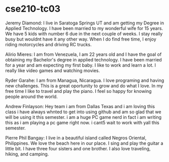 # cse210-tc03

Jeremy Diamond: I live in Saratoga Springs UT and am getting my Degree in Applied Technology.  I have been married to my wonderful wife for 15 years.  We have 5 kids with number 6 due in the next couple of weeks.  I stay really busy but wouldnt have it any other way.  When I do find free time, I enjoy riding motorcycles and driving RC trucks. 
 
Alirio Mieres: I am from Venezuela, I am 22 years old and I have the goal of obtaining my Bachelor's degree in applied technology. I have been married for a year and am expecting my first baby. I like to work and learn a lot. I really like video games and watching movies.


Ryder Garahe: I am from Managua, Nicaragua. I love programing and having new challenges. This is a great oportunity to grow and do what I love. In my free time I like to travel and play the piano. I feel so happy for knowing people around the world.

Andrew Finlayson: Hey team i am from Dallas Texas and i am loving this class i have always whnted to get into using github and am so glad that we will be using it this semester. i am a huge PC game nerd in fact i am writing this as i am playing a pc game right now. i cant5 wait to work with yall this semester.

Pierre Phil Bangay: I live in a beautiful island called Negros Oriental, Philippines. We love the beach here in our place. I sing and play the guitar a little bit. I have three four sisters and one brother. I also love traveling, hiking, and camping.